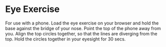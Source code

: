 # Eye Exercise

For use with a phone. Load the eye exercise on your browser and hold the base against the bridge of your nose. Point the top of the phone away from you. Align the top circles together, so that the lines are diverging from the top. Hold the circles together in your eyesight for 30 secs.
